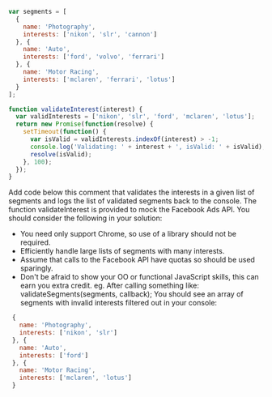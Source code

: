 ```js
var segments = [
  {
    name: 'Photography',
    interests: ['nikon', 'slr', 'cannon']
  }, {
    name: 'Auto',
    interests: ['ford', 'volvo', 'ferrari']
  }, {
    name: 'Motor Racing',
    interests: ['mclaren', 'ferrari', 'lotus']
  }
];

function validateInterest(interest) {
  var validInterests = ['nikon', 'slr', 'ford', 'mclaren', 'lotus'];
  return new Promise(function(resolve) {
    setTimeout(function() {
      var isValid = validInterests.indexOf(interest) > -1;
      console.log('Validating: ' + interest + ', isValid: ' + isValid);
      resolve(isValid);
    }, 100);
  });
}
```

Add code below this comment that validates the interests
in a given list of segments and logs the list of validated segments
back to the console. The function validateInterest is
provided to mock the Facebook Ads API.
You should consider the following in your solution:
 * You need only support Chrome, so use of a library should not be required.
 * Efficiently handle large lists of segments with many interests.
 * Assume that calls to the Facebook API have quotas so should be used sparingly.
 * Don't be afraid to show your OO or functional JavaScript skills, this can earn you extra credit.
eg. After calling something like:
   validateSegments(segments, callback);
You should see an array of segments with invalid interests filtered out in
your console:

```js
 {
   name: 'Photography',
   interests: ['nikon', 'slr']
 }, {
   name: 'Auto',
   interests: ['ford']
 }, {
   name: 'Motor Racing',
   interests: ['mclaren', 'lotus']
 }
```